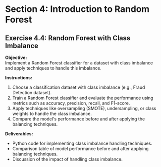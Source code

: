 # Section 4: Introduction to Random Forest

## Exercise 4.4: Random Forest with Class Imbalance

**Objective:**  
Implement a Random Forest classifier for a dataset with class imbalance and apply techniques to handle this imbalance.

**Instructions:**
1. Choose a classification dataset with class imbalance (e.g., Fraud Detection dataset).
2. Train a Random Forest classifier and evaluate the performance using metrics such as accuracy, precision, recall, and F1-score.
3. Apply techniques like oversampling (SMOTE), undersampling, or class weights to handle the class imbalance.
4. Compare the model's performance before and after applying the balancing techniques.

**Deliverables:**
- Python code for implementing class imbalance handling techniques.
- Comparison table of model performance before and after applying balancing techniques.
- Discussion of the impact of handling class imbalance.
